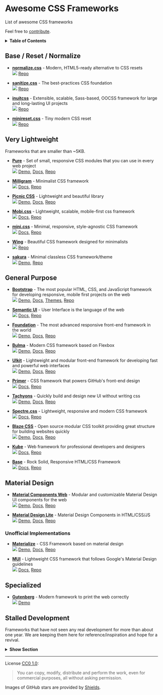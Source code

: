 # Awesome CSS Frameworks

List of awesome CSS frameworks

Feel free to [contribute](https://github.com/troxler/awesome-css-frameworks/blob/master/.github/CONTRIBUTING.md).

<details>
  <summary><strong>Table of Contents</strong></summary>

* [Base / Reset / Normalize](#base--reset--normalize)
* [Very Lightweight](#very-lightweight)
* [General Purpose](#general-purpose)
* [Material Design](#material-design)
* [Specialized](#specialized)
* [Stalled Development](#stalled-development)

</details>


## Base / Reset / Normalize

- [**normalize.css**](http://necolas.github.io/normalize.css/) - Modern, HTML5-ready alternative to CSS resets  
  ![](https://img.shields.io/github/stars/necolas/normalize.css.svg?style=social&label=Star)
  [Repo](https://github.com/necolas/normalize.css/)

- [**sanitize.css**](https://jonathantneal.github.io/sanitize.css/) - The best-practices CSS foundation  
  ![](https://img.shields.io/github/stars/jonathantneal/sanitize.css.svg?style=social&label=Star)
  [Repo](https://github.com/jonathantneal/sanitize.css)

- [**inuitcss**](https://github.com/inuitcss/inuitcss) - Extensible, scalable, Sass-based, OOCSS framework for large and long-lasting UI projects  
  ![](https://img.shields.io/github/stars/inuitcss/inuitcss.svg?style=social&label=Star)
  [Repo](https://github.com/inuitcss/inuitcss)

- [**minireset.css**](http://jgthms.com/minireset.css/) - Tiny modern CSS reset  
  ![](https://img.shields.io/github/stars/jgthms/minireset.css.svg?style=social&label=Star)
  [Repo](https://github.com/jgthms/minireset.css)


## Very Lightweight

Frameworks that are smaller than ~5KB.

- [**Pure**](https://purecss.io/) - Set of small, responsive CSS modules that you can use in every web project  
  ![](https://img.shields.io/github/stars/yahoo/pure.svg?style=social&label=Star)
  [Demo](https://purecss.io/layouts/),
  [Docs](https://purecss.io/start/),
  [Repo](https://github.com/yahoo/pure/)

- [**Milligram**](http://milligram.io/) - Minimalist CSS framework  
  ![](https://img.shields.io/github/stars/milligram/milligram.svg?style=social&label=Star)
  [Docs](http://milligram.io/#getting-started),
  [Repo](https://github.com/milligram/milligram)

- [**Picnic CSS**](https://picnicss.com/) - Lightweight and beautiful library  
  ![](https://img.shields.io/github/stars/franciscop/picnic.svg?style=social&label=Star)
  [Demo](https://picnicss.com/tests),
  [Docs](https://picnicss.com/documentation),
  [Repo](https://github.com/franciscop/picnic)

- [**Mobi.css**](http://getmobicss.com/) - Lightweight, scalable, mobile-first css framework  
  ![](https://img.shields.io/github/stars/mobi-css/mobi.css.svg?style=social&label=Star)
  [Docs](http://getmobicss.com/docs/introduction.html),
  [Repo](https://github.com/mobi-css/mobi.css)

- [**mini.css**](http://minicss.org/) - Minimal, responsive, style-agnostic CSS framework  
  ![](https://img.shields.io/github/stars/Chalarangelo/mini.css.svg?style=social&label=Star)
  [Docs](http://minicss.org/modules),
  [Repo](https://github.com/Chalarangelo/mini.css)

- [**Wing**](http://usewing.ml/) - Beautiful CSS framework designed for minimalists  
  ![](https://img.shields.io/github/stars/kbrsh/wing.svg?style=social&label=Star)
  [Repo](https://github.com/kbrsh/wing)

- [**sakura**](https://oxal.org/projects/sakura/) - Minimal classless CSS framework/theme  
  ![](https://img.shields.io/github/stars/oxalorg/sakura.svg?style=social&label=Star)
  [Demo](https://oxal.org/projects/sakura/demo/),
  [Repo](https://github.com/oxalorg/sakura)


## General Purpose

- [**Bootstrap**](http://getbootstrap.com) - The most popular HTML, CSS, and JavaScript framework for developing responsive, mobile first projects on the web  
  ![](https://img.shields.io/github/stars/twbs/bootstrap.svg?style=social&label=Star)
  [Demo](https://getbootstrap.com/docs/4.0/examples/),
  [Docs](https://getbootstrap.com/docs/4.0/),
  [Themes](https://github.com/therebelrobot/awesome-bootstrap),
  [Repo](https://github.com/twbs/bootstrap)

- [**Semantic UI**](https://semantic-ui.com/) - User Interface is the language of the web   
  ![](https://img.shields.io/github/stars/semantic-org/semantic-ui.svg?style=social&label=Star)
  [Docs](https://semantic-ui.com/introduction/getting-started.html),
  [Repo](https://github.com/semantic-org/semantic-ui)

- [**Foundation**](http://foundation.zurb.com/) - The most advanced responsive front-end framework in the world  
  ![](https://img.shields.io/github/stars/zurb/foundation-sites.svg?style=social&label=Star)
  [Demo](http://zurb.com/responsive),
  [Docs](http://foundation.zurb.com/sites/docs/),
  [Repo](https://github.com/zurb/foundation-sites)

- [**Bulma**](http://bulma.io/) - Modern CSS framework based on Flexbox  
  ![](https://img.shields.io/github/stars/jgthms/bulma.svg?style=social&label=Star)
  [Demo](http://bulma.io/expo/),
  [Docs](http://bulma.io/documentation/overview/start),
  [Repo](https://github.com/jgthms/bulma)

- [**UIkit**](https://getuikit.com/) - Lightweight and modular front-end framework for developing fast and powerful web interfaces  
  ![](https://img.shields.io/github/stars/uikit/uikit.svg?style=social&label=Star)
  [Demo](https://getuikit.com/v2/showcase/index.html),
  [Docs](https://getuikit.com/docs/introduction),
  [Repo](https://github.com/uikit/uikit)

- [**Primer**](http://primercss.io/) - CSS framework that powers GitHub's front-end design  
  ![](https://img.shields.io/github/stars/primer/primer-css.svg?style=social&label=Star)
  [Docs](http://primercss.io/scaffolding/),
  [Repo](https://github.com/primer/primer-css)

- [**Tachyons**](http://tachyons.io/) - Quickly build and design new UI without writing css  
  ![](https://img.shields.io/github/stars/tachyons-css/tachyons.svg?style=social&label=Star)
  [Demo](http://tachyons.io/gallery/),
  [Docs](http://tachyons.io/docs/),
  [Repo](https://github.com/tachyons-css/tachyons/)

- [**Spectre.css**](https://picturepan2.github.io/spectre/) - Lightweight, responsive and modern CSS framework  
  ![](https://img.shields.io/github/stars/picturepan2/spectre.svg?style=social&label=Star)
  [Docs](https://picturepan2.github.io/spectre/getting-started.html),
  [Repo](https://github.com/picturepan2/spectre)

- [**Blaze CSS**](http://blazecss.com/) - Open source modular CSS toolkit providing great structure for building websites quickly   
  ![](https://img.shields.io/github/stars/BlazeCSS/blaze.svg?style=social&label=Star)
  [Demo](http://blazecss.com/templates/),
  [Docs](http://blazecss.com/getting-started/install/),
  [Repo](https://github.com/BlazeCSS/blaze)

- [**Kube**](https://imperavi.com/kube/) - Web framework for professional developers and designers  
  ![](https://img.shields.io/github/stars/imperavi/kube.svg?style=social&label=Star)
  [Docs](https://imperavi.com/kube/docs/),
  [Repo](https://github.com/imperavi/kube)

- [**Base**](http://getbase.org/) - Rock Solid, Responsive HTML/CSS Framework  
  ![](https://img.shields.io/github/stars/matthewhartman/base.svg?style=social&label=Star)
  [Docs](http://getbase.org/docs/),
  [Repo](https://github.com/matthewhartman/base)


## Material Design

- [**Material Components Web**](https://material.io/components/web/) - Modular and customizable Material Design UI components for the web  
  ![](https://img.shields.io/github/stars/material-components/material-components-web.svg?style=social&label=Star)
  [Demo](https://material.io/components/web/catalog/),
  [Docs](https://material.io/components/web/docs/),
  [Repo](https://github.com/material-components/material-components-web)

- [**Material Design Lite**](https://getmdl.io/) - Material Design Components in HTML/CSS/JS  
  ![](https://img.shields.io/github/stars/google/material-design-lite.svg?style=social&label=Star)
  [Demo](https://getmdl.io/showcase/index.html),
  [Docs](https://getmdl.io/started/index.html),
  [Repo](https://github.com/google/material-design-lite)

### Unofficial Implementations

- [**Materialize**](http://materializecss.com/) - CSS Framework based on material design  
  ![](https://img.shields.io/github/stars/Dogfalo/materialize.svg?style=social&label=Star)
  [Demo](http://materializecss.com/showcase.html),
  [Docs](http://materializecss.com/getting-started.html),
  [Repo](https://github.com/Dogfalo/materialize)

- [**MUI**](https://www.muicss.com/) - Lightweight CSS framework that follows Google's Material Design guidelines   
  ![](https://img.shields.io/github/stars/muicss/mui.svg?style=social&label=Star)
  [Docs](https://www.muicss.com/docs/v1/getting-started/introduction),
  [Repo](https://github.com/muicss/mui)


## Specialized

- [**Gutenberg**](https://github.com/BafS/Gutenberg) - Modern framework to print the web correctly  
  ![](https://img.shields.io/github/stars/BafS/Gutenberg.svg?style=social&label=Star)
  [Demo](http://bafs.github.io/Gutenberg/)


## Stalled Development

Frameworks that have not seen any real development for more than about one year.
We are keeping them here for reference/inspiration and hope for a revival.

<details>
  <summary><strong>Show Section</strong></summary>

- [**Skeleton**](http://getskeleton.com/) - Dead simple, responsive boilerplate  
  ![](https://img.shields.io/github/stars/dhg/Skeleton.svg?style=social&label=Star)
  [Demo](http://getskeleton.com/#examples),
  [Docs](http://getskeleton.com/#grid),
  [Repo](https://github.com/dhg/Skeleton/)

- [**Compass**](http://compass-style.org/) - Open-source CSS Authoring Framework  
  ![](https://img.shields.io/github/stars/Compass/compass.svg?style=social&label=Star)
  [Docs](http://compass-style.org/help/),
  [Repo](https://github.com/Compass/compass)

- [**Flexbox Grid**](http://flexboxgrid.com/) - Grid based on CSS3 flexbox  
  ![](https://img.shields.io/github/stars/kristoferjoseph/flexboxgrid.svg?style=social&label=Star)
  [Repo](https://github.com/kristoferjoseph/flexboxgrid)

- [**Basscss**](http://basscss.com/) - Low-level CSS Toolkit  
  ![](https://img.shields.io/github/stars/basscss/basscss.svg?style=social&label=Star)
  [Repo](https://github.com/basscss/basscss/)

- [**Pills**](http://arkpod.in/pills/) - Simple responsive CSS Grid for humans  
  ![](https://img.shields.io/github/stars/rohitkrai03/pills.svg?style=social&label=Star)
  [Repo](https://github.com/rohitkrai03/pills)

- [**Cutestrap**](https://www.cutestrap.com/) - Sassy, opinionated CSS Framework, a tiny alternative to Bootstrap  
  ![](https://img.shields.io/github/stars/tylerchilds/cutestrap.svg?style=social&label=Star)
  [Repo](https://github.com/tylerchilds/cutestrap)

- [**unsemantic**](https://unsemantic.com/) - Fluid grid for mobile, tablet, and desktop  
  ![](https://img.shields.io/github/stars/nathansmith/unsemantic.svg?style=social&label=Star)
  [Demo](https://unsemantic.com/demo-responsive),
  [Docs](https://unsemantic.com/css-documentation),
  [Repo](https://github.com/nathansmith/unsemantic)

- [**Scooter**](http://dropbox.github.io/scooter/) - SCSS framework & UI library for Dropbox Web  
  ![](https://img.shields.io/github/stars/dropbox/scooter.svg?style=social&label=Star)
  [Repo](https://github.com/dropbox/scooter)

- [**Centurion**](https://www.centurionframework.com/) - Web-based framework for rapid prototyping and building larger web projects  
  ![](https://img.shields.io/github/stars/justinhough/Centurion.svg?style=social&label=Star)
  [Docs](https://github.com/justinhough/Centurion/blob/master/DOCUMENTATION.md),
  [Repo](https://github.com/justinhough/Centurion)

</details>

----

License [CC0 1.0](https://creativecommons.org/publicdomain/zero/1.0/):

> You can copy, modify, distribute and perform the work, even for commercial purposes, all without asking permission.

Images of GitHub stars are provided by [Shields](https://github.com/badges/shields).
